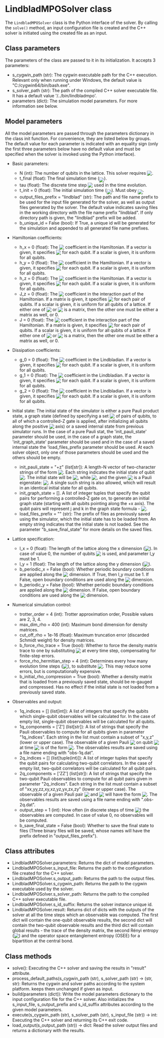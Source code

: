 # LindbladMPOSolver class

The `LindbladMPOSolver` class is the Python interface of the solver. By calling the `solve()` method, an input configuration file is created and the C++ solver is initiated using the created file as an input.

## Class parameters

The parameters of the class are passed to it in its initialization. It accepts 3 parameters:

* s_cygwin_path (str): The cygwin executable path for the C++ execution. Relevant only when running under Windows, the default value is "C:/cygwin64/bin/bash.exe".
* s_solver_path (str): The path of the compiled C++ solver executable file. It has a default value '/../bin/lindbladmpo'.
* parameters (dict): The simulation model parameters. For more information see below.

## Model parameters

All the model parameters are passed through the parameters dictionary in the class init function. For convenience, they are listed below by groups. The default value for each parameter is indicated with an equality sign (only the first three parameters below have no default value and must be specified when the solver is invoked using the Python interface).

* Basic parameters:
    * N (int): The number of qubits in the lattice. This solver requires <img src="https://render.githubusercontent.com/render/math?math=N >2" style="vertical-align:bottom">.
    * t_final (float): The final simulation time (<img src="https://render.githubusercontent.com/render/math?math=t_f" align=middle>).
    * tau (float): The discrete time step <img src="https://render.githubusercontent.com/render/math?math=\tau" style="vertical-align:bottom"> used in the time evolution.
    * t_init = 0 (float): The initial simulation time (<img src="https://render.githubusercontent.com/render/math?math=t_0" style="vertical-align:bottom">). Must obey <img src="https://render.githubusercontent.com/render/math?math=t_0 \le t_f" align=middle>.
    * output_files_prefix = "lindblad" (str): The path and file name prefix to be used for the input file generated for the solver, as well as output files generated by the solver. The default value indicates saving files in the working directory with the file name prefix "lindblad". If only directory path is given, the "lindblad" prefix will be added.
    * b_unique_id = False (bool): If True, a unique id will be generated for the simulation and appended to all generated file name prefixes.
* Hamiltonian coefficients:
    * h_x = 0 (float): The <img src="https://render.githubusercontent.com/render/math?math=h_{x,i}" style="vertical-align:bottom"> coefficient in the Hamiltonian. If a vector is given, it specifies <img src="https://render.githubusercontent.com/render/math?math=h_{x,i}" style="vertical-align:bottom"> for each qubit. If a scalar is given, it is uniform for all qubits.
    * h_y = 0 (float): The <img src="https://render.githubusercontent.com/render/math?math=h_{y,i}" style="vertical-align:bottom"> coefficient in the Hamiltonian. If a vector is given, it specifies <img src="https://render.githubusercontent.com/render/math?math=h_{y,i}" style="vertical-align:bottom"> for each qubit. If a scalar is given, it is uniform for all qubits.
    * h_z = 0 (float): The <img src="https://render.githubusercontent.com/render/math?math=h_{z,i}" style="vertical-align:bottom"> coefficient in the Hamiltonian. If a vector is given, it specifies <img src="https://render.githubusercontent.com/render/math?math=h_{z,i}" style="vertical-align:bottom"> for each qubit. If a scalar is given, it is uniform for all qubits.
    * J_z = 0 (float): The <img src="https://render.githubusercontent.com/render/math?math=J^z_{ij}" style="vertical-align:bottom"> coefficient in the interaction part of the Hamiltonian. If a matrix is given, it specifies <img src="https://render.githubusercontent.com/render/math?math=J^z_{ij}" style="vertical-align:bottom"> for each pair of qubits. If a scalar is given, it is uniform for all qubits of a lattice. If either one of <img src="https://render.githubusercontent.com/render/math?math=J" style="vertical-align:bottom"> or <img src="https://render.githubusercontent.com/render/math?math=J_z" style="vertical-align:bottom"> is a matrix, then the other one must be either a matrix as well, or 0.
    * J = 0 (float): The <img src="https://render.githubusercontent.com/render/math?math=J_{ij}" style="vertical-align:bottom"> coefficient in the interaction part of the Hamiltonian. If a matrix is given, it specifies <img src="https://render.githubusercontent.com/render/math?math=J_{ij}" style="vertical-align:bottom"> for each pair of qubits. If a scalar is given, it is uniform for all qubits of a lattice. If either one of <img src="https://render.githubusercontent.com/render/math?math=J" style="vertical-align:bottom"> or <img src="https://render.githubusercontent.com/render/math?math=J_z" style="vertical-align:bottom"> is a matrix, then the other one must be either a matrix as well, or 0.
* Dissipation coefficients:
    * g_0 = 0 (float): The <img src="https://render.githubusercontent.com/render/math?math=g_{0,i}" style="vertical-align:bottom"> coefficient in the Lindbladian. If a vector is given, it specifies <img src="https://render.githubusercontent.com/render/math?math=g_{0,i}" style="vertical-align:bottom"> for each qubit. If a scalar is given, it is uniform for all qubits.
    * g_1 = 0 (float): The <img src="https://render.githubusercontent.com/render/math?math=g_{1,i}" style="vertical-align:bottom"> coefficient in the Lindbladian. If a vector is given, it specifies <img src="https://render.githubusercontent.com/render/math?math=g_{1,i}" style="vertical-align:bottom"> for each qubit. If a scalar is given, it is uniform for all qubits.
    * g_2 = 0 (float): The <img src="https://render.githubusercontent.com/render/math?math=g_{2,i}" style="vertical-align:bottom"> coefficient in the Lindbladian. If a vector is given, it specifies <img src="https://render.githubusercontent.com/render/math?math=g_{2,i}" style="vertical-align:bottom"> for each qubit. If a scalar is given, it is uniform for all qubits.
* Initial state:
    The initial state of the simulator is either a pure Pauli product state, a graph state (defined by specifying a set <img src="https://render.githubusercontent.com/render/math?math=V" style="vertical-align:bottom"> of pairs of qubits, to all of which a controlled-Z gate is applied, after initializing all qubits along the positive <img src="https://render.githubusercontent.com/render/math?math=x" style="vertical-align:bottom"> axis) or a saved internal state from previous simulator runs.
    In the case of a pure Pauli stat, the 'init_pauli_state' parameter should be used, in the case of a graph state, the 'init_graph_state' parameter should be used and in the case of a saved internal state the 'load_files_prefix parameter should be used. At each solver object, only one of those parameters should be used and the others should be empty.

    * init_pauli_state = "+z" (list[str]): A length-N vector of two-character strings of the form <img src="https://render.githubusercontent.com/render/math?math=\pm a" style="vertical-align:bottom">. Each string indicates the initial state of qubit <img src="https://render.githubusercontent.com/render/math?math=i" style="vertical-align:bottom">. The initial state will be <img src="https://render.githubusercontent.com/render/math?math=\rho(t_0) = \left|\psi_0\rangle\langle \psi_0\right|" style="vertical-align:bottom">, while <img src="https://render.githubusercontent.com/render/math?math=\left|\psi_0\rangle = \prod_i \right|\pm a_i\rangle" style="vertical-align:bottom">, and the given <img src="https://render.githubusercontent.com/render/math?math=\pm a" style="vertical-align:bottom"> is a Pauli eigenstate: <img src="https://render.githubusercontent.com/render/math?math=\sigma_i^a\left|\pm a_i\rangle = \pm \right|\pm a_i\rangle" style="vertical-align:bottom">. A single such string is also allowed, which will result in an identical initial state for all qubits.
    * init_graph_state = []. A list of integer tuples that specify the qubit pairs for performing a controlled-Z gate on, to generate an initial graph state (starting with all qubits pointing along the +x axis). The qubit pairs will represent j and k in the graph state formula - <img src="https://render.githubusercontent.com/render/math?math=\left|\psi_0\rangle=%20\prod_{(j,k)\in%20V}{CZ}[j,k]%20\prod_i%20\right|%2b%20x_i\rangle" style="vertical-align:bottom">.
    * load_files_prefix = "" (str): The prefix of files as previously saved using the simulator, which the initial state has to be loaded from. An empty string indicates that the initial state is not loaded. See the parameter "b_save_final_state" for more details on the saved files.
* Lattice specification:
    * l_x = 0 (float): The length of the lattice along the x dimension (<img src="https://render.githubusercontent.com/render/math?math=l_x" style="vertical-align:bottom">). In case of value 0, the number of qubits <img src="https://render.githubusercontent.com/render/math?math=N" style="vertical-align:bottom"> is used, and parameter l_y must be 1.
    * l_y = 1 (float): The length of the lattice along the y dimension (<img src="https://render.githubusercontent.com/render/math?math=l_y" style="vertical-align:bottom">).
    * b_periodic_x = False (bool): Whether periodic boundary conditions are applied along the <img src="https://render.githubusercontent.com/render/math?math=x" style="vertical-align:bottom"> dimension. If True, then l_y must be 1. If False, open boundary conditions are used along the <img src="https://render.githubusercontent.com/render/math?math=x" style="vertical-align:bottom"> dimension.
    * b_periodic_y = False (bool): Whether periodic boundary conditions are applied along the <img src="https://render.githubusercontent.com/render/math?math=y" style="vertical-align:bottom"> dimension. If False, open boundary conditions are used along the <img src="https://render.githubusercontent.com/render/math?math=y" style="vertical-align:bottom"> dimension.
* Numerical simulation control:
    * trotter_order = 4 (int): Trotter approximation order, Possible values are 2, 3, 4.
    * max_dim_rho = 400 (int): Maximum bond dimension for density matrices.
    * cut_off_rho = 1e-16 (float): Maximum truncation error (discarded Schmidt weight) for density matrices.
    * b_force_rho_trace = True (bool): Whether to force the density matrix trace to one by substituting <img src="https://render.githubusercontent.com/render/math?math=\rho \to\rho/ {\rm tr}\{\rho\}" style="vertical-align:bottom"> at every time step, compensating for finite-step errors.
    * force_rho_hermitian_step = 4 (int): Determines every how many evolution time steps (<img src="https://render.githubusercontent.com/render/math?math=\tau" style="vertical-align:bottom">), to substitute <img src="https://render.githubusercontent.com/render/math?math=\rho \to (\rho %2b \rho^\dagger)/2" style="vertical-align:bottom">. This may reduce some errors, but is computationally expensive.
    * b_initial_rho_compression = True (bool): Whether a density matrix that is loaded from a previously saved state, should be re-gauged and compressed. Has no effect if the initial state is not loaded from a previously saved state.
* Observables and output:
    * 1q_indices = [] (list[int]): A list of integers that specify the qubits which single-qubit observables will be calculated for. In the case of empty list, single-qubit observables will be calculated for all qubits.
    * 1q_components = ['Z'] (list[str]): A list of strings that specify the Pauli observables to compute for all qubits given in parameter "1q_indices". Each string in the list must contain a subset of "x,y,z" (lower or upper case). The observable of a given Pauli <img src="https://render.githubusercontent.com/render/math?math=\sigma^a" style="vertical-align:bottom"> on qubit <img src="https://render.githubusercontent.com/render/math?math=i" style="vertical-align:bottom"> at time <img src="https://render.githubusercontent.com/render/math?math=t_k" style="vertical-align:bottom"> is of the form <img src="https://render.githubusercontent.com/render/math?math=\langle\sigma_i^a(t_k)\rangle" style="vertical-align:bottom">. The observables results are saved using a file name ending with "obs-1q.dat".
    * 2q_indices = [] (list[tuple(int)]): A list of integer tuples that specify the qubit pairs for calculating two-qubit correlators. In the case of empty list, two-qubit correlators will  be calculated for all qubit pairs.
    * 2q_components = ['ZZ'] (list[str]): A list of strings that specify the two-qubit Pauli observables to compute for all qubit pairs given in parameter "2q_indices". Each string in the list must contain a subset of "xx,yy,zz,xy,xz,yz,yx,zx,zy" (lower or upper case). The observable of a given Pauli pair <img src="https://render.githubusercontent.com/render/math?math=\sigma^a" style="vertical-align:bottom"> and <img src="https://render.githubusercontent.com/render/math?math=\sigma^b" style="vertical-align:bottom"> will have the form <img src="https://render.githubusercontent.com/render/math?math=\left\langle \sigma_{i}^a(t_k) \sigma_{j}^b(t_k) \right\rangle" style="vertical-align:bottom">.  The observables results are saved using a file name ending with ".obs-2q.dat".
    * output_step = 1 (int): How often (in discrete steps of time <img src="https://render.githubusercontent.com/render/math?math=\tau" style="vertical-align:bottom">) the observables are computed. In case of value 0, no observables will be computed.
    * b_save_final_state = False (bool): Whether to save the final state to files (Three binary files will be saved, whose names will have the prefix defined in "output_files_prefix").

## Class attributes

* LindbladMPOSolver.parameters: Returns the dict of model parameters.
* LindbladMPOSolver.s_input_file: Returns the path to the configuration file created for the C++ solver.
* LindbladMPOSolver.s_output_path: Returns the path to the output files.
* LindbladMPOSolver.s_cygwin_path: Returns the path to the cygwin executable used by the solver.
* LindbladMPOSolver.s_solver_path: Returns the path to the compiled C++ solver executable file.
* LindbladMPOSolver.s_id_suffix: Returns the solver instance unique id.
* LindbladMPOSolver.result: Returns dict of dicts with the outputs of the solver at all the time steps which an observable was computed. The first dict will contain the one-qubit observable results, the second dict will contain the two-qubit observable results and the third dict will contain global results - the trace of the density matrix, the second Rényi entropy (<img src="https://render.githubusercontent.com/render/math?math=-\ln{(\rm tr }\{\rho^2\})" style="vertical-align:bottom">) and the operator space entanglement entropy (OSEE) for a bipartition at the central bond.

## Class methods

* solve(): Executing the C++ solver and saving the results in "result" attribute.
* process_default_paths(s_cygwin_path (str), s_solver_path (str) -> (str, str): Returns the cygwin and solver paths according to the system platform. keeps them unchanged if given as input.
* build(parameters (dict)): Write the model parameters dictionary to the input configuration file for the C++ solver. Also initializes the s_input_file, s_output_prefix and s_id_suffix attributes according to the given model parameters.
* execute(s_cygwin_path (str), s_solver_path (str), s_input_file (str)) -> int: Executing the C++ solver and returning its C++ exit code.
* load_output(s_output_path (str)) -> dict: Read the solver output files and returns a dictionary with the results.
